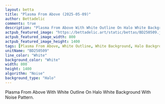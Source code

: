```yaml
---
layout: betta
title: "Plasma From Above (2025-05-09)"
author: Bettadelic
comments: true
description: "Plasma From Above With White Outline On Halo White Background With Noise Pattern."
actpub_featured_image: "https://bettadelic.art/static/bettas/BD250509.jpg"
actpub_featured_image_width: 800
actpub_featured_image_height: 1400
tags: [Plasma From Above, White Outline, White Background, Halo Background Pattern, Noise Pattern, May 2025]
unitName: "BD250509"
line_color: "White"
background_color: "White"
width: 800
height: 1400
algorithm: "Noise"
background_type: "Halo"
---
```


Plasma From Above With White Outline On Halo White Background With Noise Pattern.
